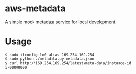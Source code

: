 aws-metadata
============

A simple mock metadata service for local development.

Usage
====

```
$ sudo ifconfig lo0 alias 169.254.169.254
$ sudo python ./metadata.py metadata.json
$ curl http://169.254.169.254/latest/meta-data/instance-id
i-00000000
```

